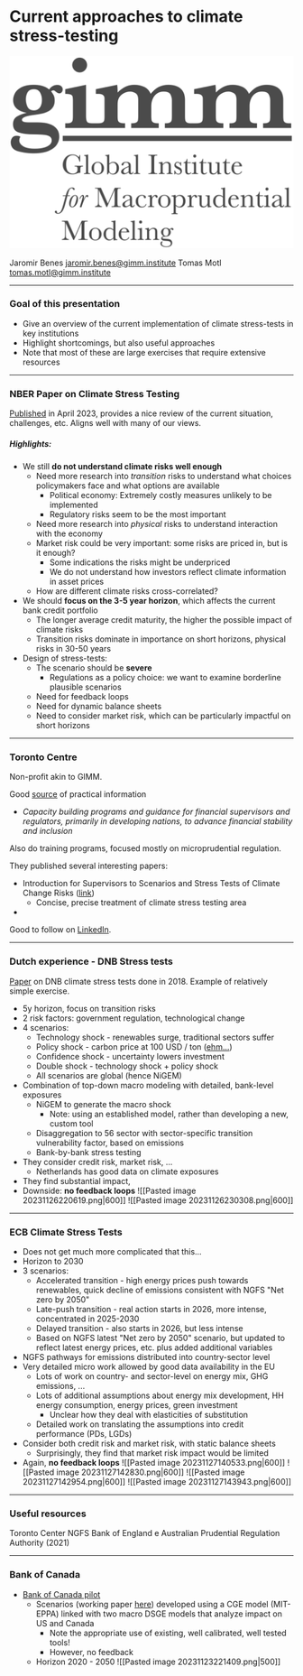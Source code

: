 # Current approaches to climate stress-testing

![GIMM-right|180](gimm-alt-white-bkg.png)

Jaromir Benes jaromir.benes@gimm.institute
Tomas Motl tomas.motl@gimm.institute

---
### Goal of this presentation

* Give an overview of the current implementation of climate stress-tests in key institutions
* Highlight shortcomings, but also useful approaches
* Note that most of these are large exercises that require extensive resources

---

### NBER Paper on Climate Stress Testing

[Published](https://nber.org/papers/w31097) in April 2023, provides a nice review of the current situation, challenges, etc. 
Aligns well with many of our views.

##### Highlights:
* We still **do not understand climate risks well enough**
	* Need more research into *transition* risks to understand what choices policymakers face and what options are available
		* Political economy: Extremely costly measures unlikely to be implemented
		* Regulatory risks seem to be the most important
	* Need more research into *physical* risks to understand interaction with the economy
	* Market risk could be very important:  some risks are priced in, but is it enough? 
		* Some indications the risks might be underpriced
		* We do not understand how investors reflect climate information in asset prices
	* How are different climate risks cross-correlated?
* We should **focus on the 3-5 year horizon**, which affects the current bank credit portfolio
	* The longer average credit maturity, the higher the possible impact of climate risks
	* Transition risks dominate in importance on short horizons, physical risks in 30-50 years
* Design of stress-tests:
	* The scenario should be **severe**
		* Regulations as a policy choice: we want to examine borderline plausible scenarios
	* Need for feedback loops
	* Need for dynamic balance sheets
	* Need to consider market risk, which can be particularly impactful on short horizons

---

### Toronto Centre

Non-profit akin to GIMM.

Good [source](https://www.torontocentre.org/) of practical information
* *Capacity building programs and guidance for financial supervisors and regulators, primarily in developing nations, to advance financial stability and inclusion*

Also do training programs, focused mostly on microprudential regulation.

They published several interesting papers:
* Introduction for Supervisors to Scenarios and Stress Tests of Climate Change Risks ([link](https://www.torontocentre.org/index.php?option=com_content&view=article&id=442&Itemid=99))
	* Concise, precise treatment of climate stress testing area
* 

Good to follow on [LinkedIn](https://www.linkedin.com/company/toronto-centre/).


---

### Dutch experience - DNB Stress tests

[Paper](https://www.dnb.nl/media/pdnpdalc/201810_nr-_7_-2018-_an_energy_transition_risk_stress_test_for_the_financial_system_of_the_netherlands.pdf) on DNB climate stress tests done in 2018. Example of relatively simple exercise.

* 5y horizon, focus on transition risks
* 2 risk factors: government regulation, technological change
* 4 scenarios: 
	* Technology shock - renewables surge, traditional sectors suffer
	* Policy shock - carbon price at 100 USD / ton ([ehm...](https://tradingeconomics.com/commodity/carbon))
	* Confidence shock - uncertainty lowers investment
	* Double shock - technology shock + policy shock
	* All scenarios are global (hence NiGEM)
* Combination of top-down macro modeling with detailed, bank-level exposures
	* NiGEM to generate the macro shock
		* Note: using an established model, rather than developing a new, custom tool
	* Disaggregation to 56 sector with sector-specific transition vulnerability factor, based on emissions
	* Bank-by-bank stress testing
* They consider credit risk, market risk, ...
	* Netherlands has good data on climate exposures
* They find substantial impact,
* Downside: **no feedback loops**
![[Pasted image 20231126220619.png|600]]
![[Pasted image 20231126230308.png|600]]

---

### ECB Climate Stress Tests

* Does not get much more complicated that this...
* Horizon to 2030
* 3 scenarios:
	* Accelerated transition - high energy prices push towards renewables, quick decline of emissions consistent with NGFS "Net zero by 2050"
	* Late-push transition - real action starts in 2026, more intense, concentrated in 2025-2030
	* Delayed transition - also starts in 2026, but less intense
	* Based on NGFS latest "Net zero by 2050" scenario, but updated to reflect latest energy prices, etc. plus added additional variables
* NGFS pathways for emissions distributed into country-sector level
* Very detailed micro work allowed by good data availability in the EU
	* Lots of work on country- and sector-level on energy mix, GHG emissions, ... 
	* Lots of additional assumptions about energy mix development, HH energy consumption, energy prices, green investment
		* Unclear how they deal with elasticities of substitution
	* Detailed work on translating the assumptions into credit performance (PDs, LGDs)
* Consider both credit risk and market risk, with static balance sheets
	* Surprisingly, they find that market risk impact would be limited
* Again, **no feedback loops**
![[Pasted image 20231127140533.png|600]]
![[Pasted image 20231127142830.png|600]]
![[Pasted image 20231127142954.png|600]]
![[Pasted image 20231127143943.png|600]]


---

### Useful resources

Toronto Center
NGFS
Bank of England
e Australian Prudential Regulation Authority (2021)

---

### Bank of Canada

* [Bank of Canada pilot](https://www.bankofcanada.ca/wp-content/uploads/2021/11/BoC-OSFI-Using-Scenario-Analysis-to-Assess-Climate-Transition-Risk.pdf)
	* Scenarios (working paper [here](https://www.bankofcanada.ca/2022/01/staff-discussion-paper-2022-1/)) developed using a CGE model (MIT-EPPA) linked with two macro DSGE models that analyze impact on US and Canada
		* Note the appropriate use of existing, well calibrated, well tested tools! 
		* However, no feedback
	* Horizon 2020 - 2050
![[Pasted image 20231123221409.png|500]]